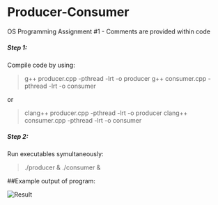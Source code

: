 # Producer-Consumer
OS Programming Assignment #1 - Comments are provided within code

##### Step 1:
Compile code by using:
> g++ producer.cpp -pthread -lrt -o producer 
> g++ consumer.cpp -pthread -lrt -o consumer
> 
or 
> clang++ producer.cpp -pthread -lrt -o producer
> clang++ consumer.cpp -pthread -lrt -o consumer

##### Step 2:
Run executables symultaneously:
> ./producer & ./consumer &

##Example output of program:

![Result](https://i.imgur.com/QkEiclU.png)
